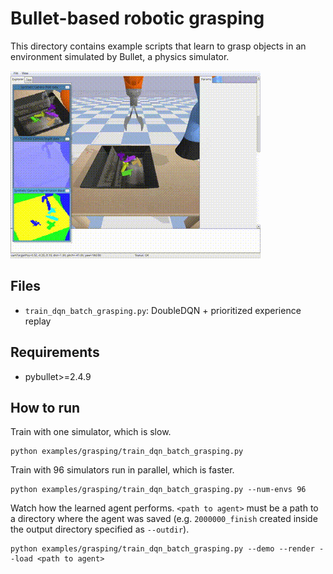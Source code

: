 # Bullet-based robotic grasping

This directory contains example scripts that learn to grasp objects in an environment simulated by Bullet, a physics simulator.

![Grasping](../../assets/grasping.gif)

## Files

- `train_dqn_batch_grasping.py`: DoubleDQN + prioritized experience replay

## Requirements

- pybullet>=2.4.9

## How to run

Train with one simulator, which is slow.
```
python examples/grasping/train_dqn_batch_grasping.py
```

Train with 96 simulators run in parallel, which is faster.
```
python examples/grasping/train_dqn_batch_grasping.py --num-envs 96
```

Watch how the learned agent performs. `<path to agent>` must be a path to a directory where the agent was saved (e.g. `2000000_finish` created inside the output directory specified as `--outdir`).
```
python examples/grasping/train_dqn_batch_grasping.py --demo --render --load <path to agent>
```
